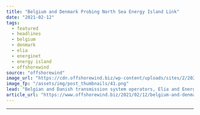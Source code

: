 ```yaml
---
title: "Belgium and Denmark Probing North Sea Energy Island Link"
date: "2021-02-12"
tags: 
  - featured
  - headlines
  - belgium
  - denmark
  - elia
  - energinet
  - energy island
  - offshorewind
source: "offshorewind"
image_url: "https://cdn.offshorewind.biz/wp-content/uploads/sites/2/2021/02/12105005/Belgium-and-Denmark-Probing-North-Sea-Energy-Island-Link.png"
image_fp: "/assets/img/post_thumbnails/41.png"
lead: "Belgian and Danish transmission system operators, Elia and Energinet, have signed an agreement to"
article_url: "https://www.offshorewind.biz/2021/02/12/belgium-and-denmark-probing-north-sea-energy-island-link/"
---
```


---
